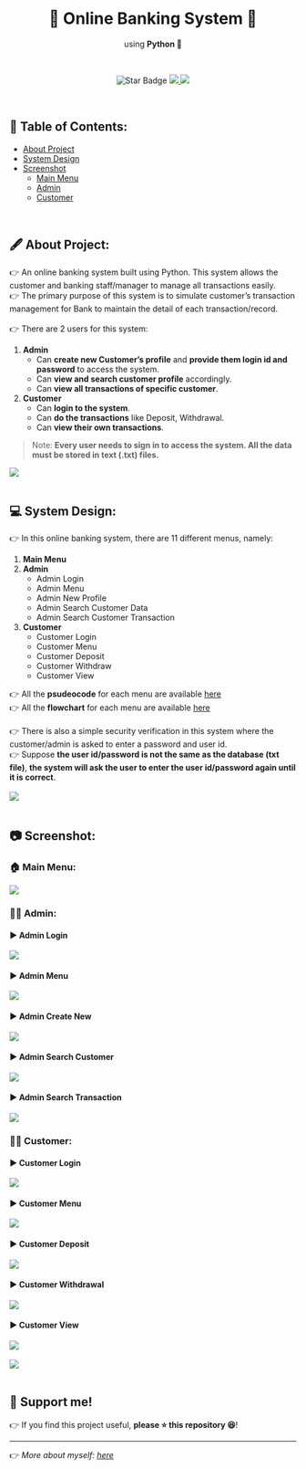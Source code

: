 <h1 align="center">🏦 Online Banking System 🏦 </h1>
<p align="center">using <b>Python 🐍</b></p><br>
<p align="center">
  <img src="https://img.shields.io/static/v1?label=%F0%9F%8C%9F&message=If%20Useful&style=style=flat&color=BC4E99" alt="Star Badge"/>
  <a href="https://www.github.com/caesarmario">
    <img src="https://img.shields.io/github/followers/caesarmario?style=social&link=https://www.github.com/caesarmario" alt"GitHub"/>
  </a>
  <a href="https://linktr.ee/caesarmario_">
    <img src="https://img.shields.io/badge/Follow%20My%20Other%20Works-019875?style=flat&labelColor=019875&link=https:/linktr.ee/caesarmario_" alt"Linktree"/>
  </a>
</p>
<br>

## 📃 Table of Contents:
  - [About Project](#-about-project)
  - [System Design](#-system-design)
  - [Screenshot](#-screenshot)
      - [Main Menu](#-main-menu-)
      - [Admin](#-admin-)
      - [Customer](#%EF%B8%8F-customer-)
<br>

## 🖋 About Project:
👉 An online banking system built using Python. This system allows the customer and banking staff/manager to manage all transactions easily. <br>
👉 The primary purpose of this system is to simulate customer’s transaction management for Bank to maintain the detail of each transaction/record.<br><br>
👉 There are 2 users for this system:
1. **Admin**
    - Can **create new Customer’s profile** and **provide them login id and password** to access the system.
    - Can **view and search customer profile** accordingly.
    - Can **view all transactions of specific customer**.
2. **Customer**
    - Can **login to the system**.
    - Can **do the transactions** like Deposit, Withdrawal.
    - Can **view their own transactions**.

> Note: **Every user needs to sign in to access the system. All the data must be stored in text (.txt) files.**<br>

[![](https://img.shields.io/badge/back%20to%20top-%E2%86%A9-blue)](#-table-of-contents)
<br><br>

## 💻 System Design:
👉 In this online banking system, there are 11 different menus, namely:
1. **Main Menu**
2. **Admin**
    - Admin Login
    - Admin Menu
    - Admin New Profile
    - Admin Search Customer Data
    - Admin Search Customer Transaction
3. **Customer**
    - Customer Login
    - Customer Menu
    - Customer Deposit 
    - Customer Withdraw
    - Customer View

👉 All the **psudeocode** for each menu are available [here](https://github.com/caesarmario/simple-online-banking-system/tree/main/Pseudocode) <br>
👉 All the **flowchart** for each menu are available [here](https://github.com/caesarmario/simple-online-banking-system/tree/main/Flowchart) <br><br>
👉 There is also a simple security verification in this system where the customer/admin is asked to enter a password and user id. <br>
👉 Suppose **the user id/password is not the same as the database (txt file)**, **the system will ask the user to enter the user id/password again until it is correct**.
<br><br>
[![](https://img.shields.io/badge/back%20to%20top-%E2%86%A9-blue)](#-table-of-contents)
<br><br>

## 📷 Screenshot:
### 🏠 Main Menu: <br>
![](https://raw.githubusercontent.com/caesarmario/simple-online-banking-system/main/Screenshot/1.0_Main%20Menu.png)
  
### 👨‍💼 Admin: <br>
#### ▶ Admin Login
![](https://raw.githubusercontent.com/caesarmario/simple-online-banking-system/main/Screenshot/2.0_Admin%20Login.png)
#### ▶ Admin Menu
![](https://raw.githubusercontent.com/caesarmario/simple-online-banking-system/main/Screenshot/2.1_Admin%20Menu.png)
#### ▶ Admin Create New
![](https://raw.githubusercontent.com/caesarmario/simple-online-banking-system/main/Screenshot/2.2_Admin%20Create%20New.png)
#### ▶ Admin Search Customer
![](https://raw.githubusercontent.com/caesarmario/simple-online-banking-system/main/Screenshot/2.3_Admin%20Search%20Customer.png)
#### ▶ Admin Search Transaction
![](https://raw.githubusercontent.com/caesarmario/simple-online-banking-system/main/Screenshot/2.4_Admin%20Search%20Transaction.png)

### 🙎‍♂️ Customer: <br>
#### ▶ Customer Login
![](https://raw.githubusercontent.com/caesarmario/simple-online-banking-system/main/Screenshot/3.0_Customer%20Login.png)
#### ▶ Customer Menu
![](https://raw.githubusercontent.com/caesarmario/simple-online-banking-system/main/Screenshot/3.1_Customer%20Menu.png)
#### ▶ Customer Deposit
![](https://raw.githubusercontent.com/caesarmario/simple-online-banking-system/main/Screenshot/3.2_Customer%20Deposit.png)
#### ▶ Customer Withdrawal
![](https://raw.githubusercontent.com/caesarmario/simple-online-banking-system/main/Screenshot/3.3_Customer%20Withdrawal.png)
#### ▶ Customer View
![](https://raw.githubusercontent.com/caesarmario/simple-online-banking-system/main/Screenshot/3.4_Customer%20View.png)
<br><br>
[![](https://img.shields.io/badge/back%20to%20top-%E2%86%A9-blue)](#-table-of-contents)
<br><br>


## 🙌 Support me!

👉 If you find this project useful, **please ⭐ this repository 😆**!

---

👉 _More about myself: <a href="https://www.linkedin.com/in/gulivindala-siva-durga-pavan-633a1b262?utm_source=share&utm_campaign=share_via&utm_content=profile&utm_medium=android_app"> here </a>_
